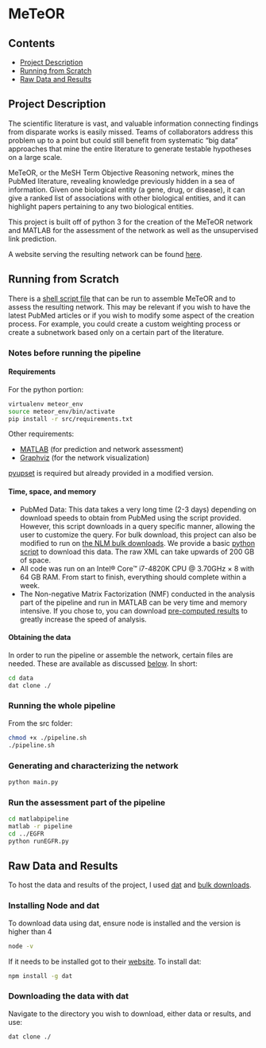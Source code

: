 # MeTeOR
## Contents

 - [Project Description](#project-description)
 - [Running from Scratch](#running-from-scratch)
 - [Raw Data and Results](#raw-data-and-results)

## Project Description
The scientific literature is vast, and valuable information connecting findings from disparate works is easily missed. Teams of collaborators address this problem up to a point but could still benefit from systematic “big data” approaches that mine the entire literature to generate testable hypotheses on a large scale.

MeTeOR, or the MeSH Term Objective Reasoning network, mines the PubMed literature, revealing knowledge previously hidden in a sea of information. Given one biological entity (a gene, drug, or disease), it can give a ranked list of associations with other biological entities, and it can highlight papers pertaining to any two biological entities.

This project is built off of python 3 for the creation of the MeTeOR network and MATLAB for the assessment of the network as well as the unsupervised link prediction.

A website serving the resulting network can be found [here](http://meteor.lichtargelab.org/).

## Running from Scratch
There is a [shell script file](src/pipeline.sh) that can be run to assemble MeTeOR and to assess the resulting network. This may be relevant if you wish to have the latest PubMed articles or if you wish to modify some aspect of the creation process. For example, you could create a custom weighting process or create a subnetwork based only on a certain part of the literature. 
### Notes before running the pipeline
#### Requirements
For the python portion:
```bash
virtualenv meteor_env
source meteor_env/bin/activate
pip install -r src/requirements.txt
```
Other requirements:

 - [MATLAB](https://www.mathworks.com/products/matlab.html) (for prediction and network assessment)
 - [Graphviz](https://www.graphviz.org/) (for the network visualization)

[pyupset](https://github.com/ImSoErgodic/py-upset) is required but already provided in a modified version.

#### Time, space, and memory

 - PubMed Data: This data takes a very long time (2-3 days) depending on download speeds to obtain from PubMed using the script provided. However, this script downloads in a query specific manner, allowing the user to customize the query. For bulk download, this project can also be modified to run on [the NLM bulk downloads](https://www.nlm.nih.gov/databases/download/pubmed_medline.html). We provide a basic [python script](MEDLINE/downloadMEDLINE.py) to download this data. The raw XML can take upwards of 200 GB of space.
 - All code was run on an Intel® Core™ i7-4820K CPU @ 3.70GHz × 8 with 64 GB RAM. From start to finish, everything should complete within a week.
 - The Non-negative Matrix Factorization (NMF) conducted in the analysis part of the pipeline and run in MATLAB can be very time and memory intensive. If you chose to, you can download [pre-computed results](#raw-data-and-results) to greatly increase the speed of analysis.

#### Obtaining the data
In order to run the pipeline or assemble the network, certain files are needed. These are available as discussed [below](#raw-data-and-results). In short:
```bash
cd data
dat clone ./
```
### Running the whole pipeline
From the src folder:
```bash
chmod +x ./pipeline.sh
./pipeline.sh
```
### Generating and characterizing the network
```bash
python main.py
```
### Run the assessment part of the pipeline
```bash
cd matlabpipeline
matlab -r pipeline
cd ../EGFR
python runEGFR.py
```

## Raw Data and Results
To host the data and results of the project, I used [dat](https://datproject.org/) and [bulk downloads](http://meteor.lichtargelab.org/download).
### Installing Node and dat
To download data using dat, ensure node is installed and the version is higher than 4
```bash
node -v
```
If it needs to be installed got to their [website](https://nodejs.org/en/download/).
To install dat:
```bash
npm install -g dat
```
### Downloading the data with dat
Navigate to the directory you wish to download, either data or results, and use:
```bash
dat clone ./
```
<!--stackedit_data:
eyJoaXN0b3J5IjpbLTE1NTkwMTY3NjIsNTQ2MjU1MDE1LDEwNj
IyNzA2MzEsNjcyOTUzMzk4LC0xMDAyNTE2NjU2LDExMjA1NDI0
ODQsNTc0Mzg0OTIzLC0xMDA0OTQ4MjU3LDEwMDY5NTE4NjAsMT
E1MTIwNjcxMiwtMTc0MzY1ODQyMiwxMjMxODgzODY3LC0xOTM2
NDAwMjAxLC0xMTM1NjA0OTNdfQ==
-->